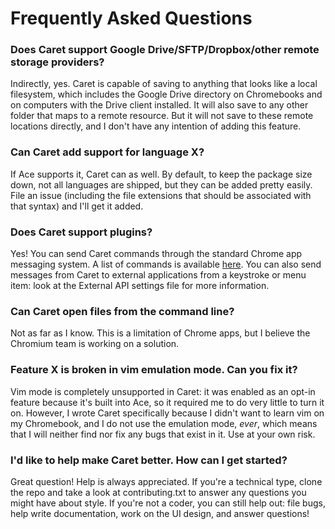 Frequently Asked Questions
==========================

### Does Caret support Google Drive/SFTP/Dropbox/other remote storage providers?

Indirectly, yes. Caret is capable of saving to anything that looks like a local filesystem, which includes the Google Drive directory on Chromebooks and on computers with the Drive client installed. It will also save to any other folder that maps to a remote resource. But it will not save to these remote locations directly, and I don't have any intention of adding this feature.

### Can Caret add support for language X?

If Ace supports it, Caret can as well. By default, to keep the package size down, not all languages are shipped, but they can be added pretty easily. File an issue (including the file extensions that should be associated with that syntax) and I'll get it added.

### Does Caret support plugins?

Yes! You can send Caret commands through the standard Chrome app messaging system. A list of commands is available [here](https://github.com/thomaswilburn/Caret/wiki/Commands). You can also send messages from Caret to external applications from a keystroke or menu item: look at the External API settings file for more information.

### Can Caret open files from the command line?

Not as far as I know. This is a limitation of Chrome apps, but I believe the Chromium team is working on a solution.

### Feature X is broken in vim emulation mode. Can you fix it?

Vim mode is completely unsupported in Caret: it was enabled as an opt-in feature because it's built into Ace, so it required me to do very little to turn it on. However, I wrote Caret specifically because I didn't want to learn vim on my Chromebook, and I do not use the emulation mode, _ever_, which means that I will neither find nor fix any bugs that exist in it. Use at your own risk.

### I'd like to help make Caret better. How can I get started?

Great question! Help is always appreciated. If you're a technical type, clone the repo and take a look at contributing.txt to answer any questions you might have about style. If you're not a coder, you can still help out: file bugs, help write documentation, work on the UI design, and answer questions!